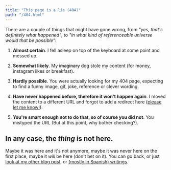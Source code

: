 ```yaml
---
title: "This page is a lie (404)"
path: "/404.html"
---
```


There are a couple of things that might have gone wrong, from _"yes, that's definitely what happened"_, to _"in what kind of referenceable universe would that be possible"_:

1. **Almost certain**. I fell asleep on top of the keyboard at some point and messed up.

2. **Somewhat likely**. My ~~imaginary~~ dog stole my content (for money, instagram likes or breakfast).

3. **Hardly possible**. You were actually looking for my 404 page, expecting to find a funny image, gif, joke, reference or clever wording.

4. **Have never happened before, therefore it won't happen again**. I moved the content to a different URL and forgot to add a redirect here ([please let me know!](/contact)).

5. **You're smart enough not to do that, so of course you did not**. You mistyped the URL (But at this point, why bother checking?).

## In any case, the _thing_ is not here.

Maybe it was here and it's not anymore, maybe it was never here on the first place, maybe it _will_ be here (don't bet on it). You can go back, or just [look at my other blog post](/blog), or [(mostly in Spanish) writings](/escritos).
